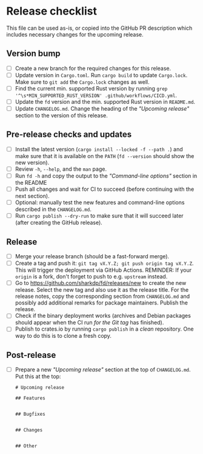 # Release checklist

This file can be used as-is, or copied into the GitHub PR description which includes
necessary changes for the upcoming release.

## Version bump

- [ ] Create a new branch for the required changes for this release.
- [ ] Update version in `Cargo.toml`. Run `cargo build` to update `Cargo.lock`.
      Make sure to `git add` the `Cargo.lock` changes as well.
- [ ] Find the current min. supported Rust version by running
      `grep '^\s*MIN_SUPPORTED_RUST_VERSION' .github/workflows/CICD.yml`.
- [ ] Update the `fd` version and the min. supported Rust version in `README.md`.
- [ ] Update `CHANGELOG.md`. Change the heading of the *"Upcoming release"* section
      to the version of this release.

## Pre-release checks and updates

- [ ] Install the latest version (`cargo install --locked -f --path .`) and make
      sure that it is available on the `PATH` (`fd --version` should show the
      new version).
- [ ] Review `-h`, `--help`, and the `man` page.
- [ ] Run `fd -h` and copy the output to the *"Command-line options"* section in
      the README
- [ ] Push all changes and wait for CI to succeed (before continuing with the
      next section).
- [ ] Optional: manually test the new features and command-line options described
      in the `CHANGELOG.md`.
- [ ] Run `cargo publish --dry-run` to make sure that it will succeed later
      (after creating the GitHub release).

## Release

- [ ] Merge your release branch (should be a fast-forward merge).
- [ ] Create a tag and push it: `git tag vX.Y.Z; git push origin tag vX.Y.Z`.
      This will trigger the deployment via GitHub Actions.
      REMINDER: If your `origin` is a fork, don't forget to push to e.g. `upstream`
      instead.
- [ ] Go to https://github.com/sharkdp/fd/releases/new to create the new
      release. Select the new tag and also use it as the release title. For the
      release notes, copy the corresponding section from `CHANGELOG.md` and
      possibly add additional remarks for package maintainers.
      Publish the release.
- [ ] Check if the binary deployment works (archives and Debian packages should
      appear when the CI run *for the Git tag* has finished).
- [ ] Publish to crates.io by running `cargo publish` in a *clean* repository.
      One way to do this is to clone a fresh copy.

## Post-release

- [ ] Prepare a new *"Upcoming release"* section at the top of `CHANGELOG.md`.
      Put this at the top:

      # Upcoming release

      ## Features


      ## Bugfixes


      ## Changes


      ## Other

